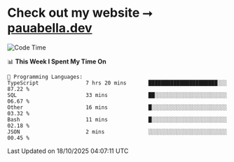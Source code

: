 # Check out my website ⭢ [pauabella.dev](https://pauabella.dev)

<!--START_SECTION:waka-->
![Code Time](http://img.shields.io/badge/Code%20Time-4%2C908%20hrs%2040%20mins-blue)

📊 **This Week I Spent My Time On** 

```text
💬 Programming Languages: 
TypeScript               7 hrs 20 mins       ██████████████████████░░░   87.22 % 
SQL                      33 mins             ██░░░░░░░░░░░░░░░░░░░░░░░   06.67 % 
Other                    16 mins             █░░░░░░░░░░░░░░░░░░░░░░░░   03.32 % 
Bash                     11 mins             █░░░░░░░░░░░░░░░░░░░░░░░░   02.18 % 
JSON                     2 mins              ░░░░░░░░░░░░░░░░░░░░░░░░░   00.45 % 
```


 Last Updated on 18/10/2025 04:07:11 UTC
<!--END_SECTION:waka-->
